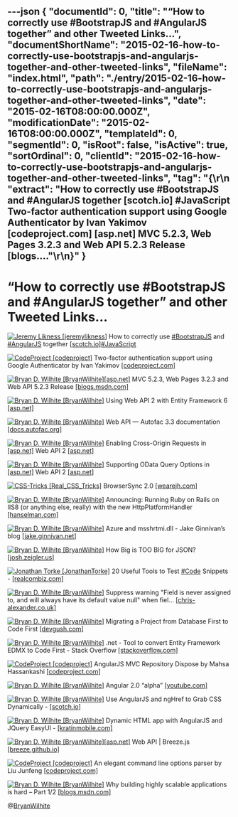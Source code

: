 ---json
{
  "documentId": 0,
  "title": "“How to correctly use #BootstrapJS and #AngularJS together” and other Tweeted Links…",
  "documentShortName": "2015-02-16-how-to-correctly-use-bootstrapjs-and-angularjs-together-and-other-tweeted-links",
  "fileName": "index.html",
  "path": "./entry/2015-02-16-how-to-correctly-use-bootstrapjs-and-angularjs-together-and-other-tweeted-links",
  "date": "2015-02-16T08:00:00.000Z",
  "modificationDate": "2015-02-16T08:00:00.000Z",
  "templateId": 0,
  "segmentId": 0,
  "isRoot": false,
  "isActive": true,
  "sortOrdinal": 0,
  "clientId": "2015-02-16-how-to-correctly-use-bootstrapjs-and-angularjs-together-and-other-tweeted-links",
  "tag": "{\r\n  \"extract\": \"How to correctly use #BootstrapJS and #AngularJS together [scotch.io] #JavaScript       Two-factor authentication support using Google Authenticator by Ivan Yakimov [codeproject.com] [asp.net]  MVC 5.2.3, Web Pages 3.2.3 and Web API 5.2.3 Release [blogs....\"\r\n}"
}
---

# “How to correctly use #BootstrapJS and #AngularJS together” and other Tweeted Links…

[<img alt="Jeremy Likness [jeremylikness]" src="https://songhay.blob.core.windows.net/shared-social-twitter/jeremylikness.jpeg">](http://t.co/WRlhr0Ktbw "Jeremy Likness [jeremylikness]") How to correctly use [#BootstrapJS](http://search.twitter.com/search?q=%23BootstrapJS) and [#AngularJS](http://search.twitter.com/search?q=%23AngularJS) together [[scotch.io]](https://scotch.io/tutorials/how-to-correctly-use-bootstrapjs-and-angularjs-together)[#JavaScript](http://search.twitter.com/search?q=%23JavaScript)

[<img alt="CodeProject [codeproject]" src="https://songhay.blob.core.windows.net/shared-social-twitter/codeproject.png">](http://t.co/4uZjbAWyZS "CodeProject [codeproject]") Two-factor authentication support using Google Authenticator by Ivan Yakimov [[codeproject.com]](http://www.codeproject.com/Tips/875090/Two-factor-authentication-support-using-Google)

[<img alt="Bryan D. Wilhite [BryanWilhite]" src="https://songhay.blob.core.windows.net/shared-social-twitter/BryanWilhite.jpeg">](http://t.co/UNdqV0Z1zz "Bryan D. Wilhite [BryanWilhite]")[[asp.net]](http://www.asp.net/) MVC 5.2.3, Web Pages 3.2.3 and Web API 5.2.3 Release [[blogs.msdn.com]](http://blogs.msdn.com/b/webdev/archive/2015/02/09/asp-net-mvc-5-2-3-web-pages-3-2-3-and-web-api-5-2-3-release.aspx)

[<img alt="Bryan D. Wilhite [BryanWilhite]" src="https://songhay.blob.core.windows.net/shared-social-twitter/BryanWilhite.jpeg">](http://t.co/UNdqV0Z1zz "Bryan D. Wilhite [BryanWilhite]") Using Web API 2 with Entity Framework 6 [[asp.net]](http://www.asp.net/web-api/overview/data/using-web-api-with-entity-framework/part-1)

[<img alt="Bryan D. Wilhite [BryanWilhite]" src="https://songhay.blob.core.windows.net/shared-social-twitter/BryanWilhite.jpeg">](http://t.co/UNdqV0Z1zz "Bryan D. Wilhite [BryanWilhite]") Web API — Autofac 3.3 documentation [[docs.autofac.org]](http://docs.autofac.org/en/latest/integration/webapi.html)

[<img alt="Bryan D. Wilhite [BryanWilhite]" src="https://songhay.blob.core.windows.net/shared-social-twitter/BryanWilhite.jpeg">](http://t.co/UNdqV0Z1zz "Bryan D. Wilhite [BryanWilhite]") Enabling Cross-Origin Requests in [[asp.net]](http://www.asp.net/) Web API 2 [[asp.net]](http://www.asp.net/web-api/overview/security/enabling-cross-origin-requests-in-web-api)

[<img alt="Bryan D. Wilhite [BryanWilhite]" src="https://songhay.blob.core.windows.net/shared-social-twitter/BryanWilhite.jpeg">](http://t.co/UNdqV0Z1zz "Bryan D. Wilhite [BryanWilhite]") Supporting OData Query Options in [[asp.net]](http://www.asp.net/) Web API 2 [[asp.net]](http://www.asp.net/web-api/overview/odata-support-in-aspnet-web-api/supporting-odata-query-options)

[<img alt="CSS-Tricks [Real_CSS_Tricks]" src="https://songhay.blob.core.windows.net/shared-social-twitter/Real_CSS_Tricks.jpeg">](http://t.co/MPUasUSEx1 "CSS-Tricks [Real_CSS_Tricks]") BrowserSync 2.0 [[wearejh.com]](http://www.wearejh.com/news/browsersync-2-0/?utm_source=dlvr.it&utm_medium=twitter)

[<img alt="Bryan D. Wilhite [BryanWilhite]" src="https://songhay.blob.core.windows.net/shared-social-twitter/BryanWilhite.jpeg">](http://t.co/UNdqV0Z1zz "Bryan D. Wilhite [BryanWilhite]") Announcing: Running Ruby on Rails on IIS8 (or anything else, really) with the new HttpPlatformHandler [[hanselman.com]](http://www.hanselman.com/blog/AnnouncingRunningRubyOnRailsOnIIS8OrAnythingElseReallyWithTheNewHttpPlatformHandler.aspx)

[<img alt="Bryan D. Wilhite [BryanWilhite]" src="https://songhay.blob.core.windows.net/shared-social-twitter/BryanWilhite.jpeg">](http://t.co/UNdqV0Z1zz "Bryan D. Wilhite [BryanWilhite]") Azure and msshrtmi.dll - Jake Ginnivan’s blog [[jake.ginnivan.net]](http://jake.ginnivan.net/azure-and-msshrtmi/)

[<img alt="Bryan D. Wilhite [BryanWilhite]" src="https://songhay.blob.core.windows.net/shared-social-twitter/BryanWilhite.jpeg">](http://t.co/UNdqV0Z1zz "Bryan D. Wilhite [BryanWilhite]") How Big is TOO BIG for JSON? [[josh.zeigler.us]](http://josh.zeigler.us/technology/web-development/how-big-is-too-big-for-json/)

[<img alt="Jonathan Torke [JonathanTorke]" src="https://songhay.blob.core.windows.net/shared-social-twitter/JonathanTorke.png">](http://t.co/os5uqU3MvE "Jonathan Torke [JonathanTorke]") 20 Useful Tools to Test [#Code](http://search.twitter.com/search?q=%23Code) Snippets - [[realcombiz.com]](http://www.realcombiz.com/2014/11/20-code-snippet-playgrounds.html)

[<img alt="Bryan D. Wilhite [BryanWilhite]" src="https://songhay.blob.core.windows.net/shared-social-twitter/BryanWilhite.jpeg">](http://t.co/UNdqV0Z1zz "Bryan D. Wilhite [BryanWilhite]") Suppress warning "Field is never assigned to, and will always have its default value null" when fiel... [[chris-alexander.co.uk]](http://chris-alexander.co.uk/on-engineering/dev/suppress-warning-field-is-never-assigned-to-and-will-always-have-its-default-value-null-when-fields-are-populated-by-mef/)

[<img alt="Bryan D. Wilhite [BryanWilhite]" src="https://songhay.blob.core.windows.net/shared-social-twitter/BryanWilhite.jpeg">](http://t.co/UNdqV0Z1zz "Bryan D. Wilhite [BryanWilhite]") Migrating a Project from Database First to Code First [[devgush.com]](http://devgush.com/2014/02/24/migrating-a-project-from-database-first-to-code-first/)

[<img alt="Bryan D. Wilhite [BryanWilhite]" src="https://songhay.blob.core.windows.net/shared-social-twitter/BryanWilhite.jpeg">](http://t.co/UNdqV0Z1zz "Bryan D. Wilhite [BryanWilhite]") .net - Tool to convert Entity Framework EDMX to Code First - Stack Overflow [[stackoverflow.com]](http://stackoverflow.com/questions/7333834/tool-to-convert-entity-framework-edmx-to-code-first)

[<img alt="CodeProject [codeproject]" src="https://songhay.blob.core.windows.net/shared-social-twitter/codeproject.png">](http://t.co/4uZjbAWyZS "CodeProject [codeproject]") AngularJS MVC Repository Dispose by Mahsa Hassankashi [[codeproject.com]](http://www.codeproject.com/Articles/869433/AngularJS-MVC-Repository-Dispose)

[<img alt="Bryan D. Wilhite [BryanWilhite]" src="https://songhay.blob.core.windows.net/shared-social-twitter/BryanWilhite.jpeg">](http://t.co/UNdqV0Z1zz "Bryan D. Wilhite [BryanWilhite]") Angular 2.0 “alpha” [[youtube.com]](https://www.youtube.com/watch?v=uD6Okha_Yj0&feature=youtube_gdata_player)

[<img alt="Bryan D. Wilhite [BryanWilhite]" src="https://songhay.blob.core.windows.net/shared-social-twitter/BryanWilhite.jpeg">](http://t.co/UNdqV0Z1zz "Bryan D. Wilhite [BryanWilhite]") Use AngularJS and ngHref to Grab CSS Dynamically - [[scotch.io]](https://scotch.io/tutorials/use-angularjs-and-nghref-to-grab-css-dynamically)

[<img alt="Bryan D. Wilhite [BryanWilhite]" src="https://songhay.blob.core.windows.net/shared-social-twitter/BryanWilhite.jpeg">](http://t.co/UNdqV0Z1zz "Bryan D. Wilhite [BryanWilhite]") Dynamic HTML app with AngularJS and JQuery EasyUI - [[kratinmobile.com]](http://kratinmobile.com/blog/index.php/dynamic-html-app-with-angularjs-and-jquery-easyui/)

[<img alt="Bryan D. Wilhite [BryanWilhite]" src="https://songhay.blob.core.windows.net/shared-social-twitter/BryanWilhite.jpeg">](http://t.co/UNdqV0Z1zz "Bryan D. Wilhite [BryanWilhite]")[[asp.net]](http://www.asp.net/) Web API | Breeze.js [[breeze.github.io]](http://breeze.github.io/old/documentation/aspnet-web-api)

[<img alt="CodeProject [codeproject]" src="https://songhay.blob.core.windows.net/shared-social-twitter/codeproject.png">](http://t.co/4uZjbAWyZS "CodeProject [codeproject]") An elegant command line options parser by Liu Junfeng [[codeproject.com]](http://www.codeproject.com/Tips/852826/An-elegant-command-line-options-parser)

[<img alt="Bryan D. Wilhite [BryanWilhite]" src="https://songhay.blob.core.windows.net/shared-social-twitter/BryanWilhite.jpeg">](http://t.co/UNdqV0Z1zz "Bryan D. Wilhite [BryanWilhite]") Why building highly scalable applications is hard – Part 1/2 [[blogs.msdn.com]](http://blogs.msdn.com/b/mcsuksoldev/archive/2015/01/22/why-building-highly-scalable-applications-is-hard-part-1.aspx)

@[BryanWilhite](https://twitter.com/BryanWilhite)
